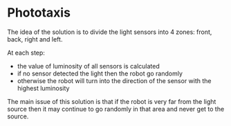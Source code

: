 # Phototaxis

The idea of the solution is to divide the light sensors into 4 zones: front, back, right and left.

At each step:
- the value of luminosity of all sensors is calculated
- if no sensor detected the light then the robot go randomly
- otherwise the robot will turn into the direction of the sensor with the highest luminosity

The main issue of this solution is that if the robot is very far from the light source then it may continue to go randomly in that area and never get to the source.